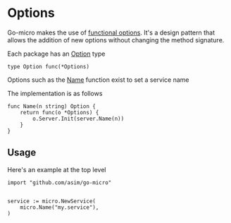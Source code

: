 # Options

Go-micro makes the use of [functional options](https://dave.cheney.net/2014/10/17/functional-options-for-friendly-apis). It's a design 
pattern that allows the addition of new options without changing the method signature. 

Each package has an [Option](https://godoc.org/github.com/asim/go-micro#Option) type

```
type Option func(*Options)
```

Options such as the [Name](https://godoc.org/github.com/asim/go-micro#Name) function exist to set a service name

The implementation is as follows

```
func Name(n string) Option {
	return func(o *Options) {
		o.Server.Init(server.Name(n))
	}
}
```

## Usage

Here's an example at the top level

```
import "github.com/asim/go-micro"


service := micro.NewService(
	micro.Name("my.service"),
)
```

